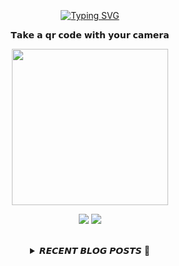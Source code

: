 
<div align="center">
  <br><br><br>
  <a href="https://beomcoder.tistory.com">
    <img src="https://readme-typing-svg.demolab.com?font=Fira+Code&pause=1000&color=B1F767&center=true&vCenter=true&width=435&lines=I'm+Beomwon+Lee%2C;AI+engineer%2C;interested+in+coding." alt="Typing SVG" />
  </a>
  
  <br>
  <p>𝗧𝗮𝗸𝗲 𝗮 𝗾𝗿 𝗰𝗼𝗱𝗲 𝘄𝗶𝘁𝗵 𝘆𝗼𝘂𝗿 𝗰𝗮𝗺𝗲𝗿𝗮</p>
  <p align="center">
    <img width="250" height="250" src="https://github.com/beomwon/beomwon/assets/38881094/3c7a0ddd-6f4a-4531-86cf-b535fecff91c">
  </p>
  
  <p align="center"><a href="https://beomcoder.tistory.com/"><img src="https://img.shields.io/badge/blog-A9BCF5?style=flat-square&logo=Undertale&logoColor=white&link=https://beomcoder.tistory.com/"/></a>  <a href="mailto:viva.beom@gmail.com"><img src="https://img.shields.io/badge/mail-D0A9F5?style=flat-square&logo=Gmail&logoColor=white&link=mailto:viva.beom@gmail.com"/></a></p>
  <br>

  <details>
  <summary>𝙍𝙀𝘾𝙀𝙉𝙏 𝘽𝙇𝙊𝙂 𝙋𝙊𝙎𝙏𝙎 🚩</summary>
  <br>
  <div markdown="1">

  |index|date|title|
  |:---:|---|---|
|1|2023/10/17|[AWS 포트(방화벽) 연결 실수 해결 [ufw 문제]](https://beomcoder.tistory.com/103)|
|2|2023/09/14|[프로그래머스 '과제 진행하기' 파이썬 풀이](https://beomcoder.tistory.com/102)|
|3|2023/09/04|[프로그래머스 '다리를 지나는 트럭' 파이썬 풀이](https://beomcoder.tistory.com/101)|
|4|2023/08/30|[구름레벨 '징검다리건너기' 파이썬 풀이](https://beomcoder.tistory.com/100)|
|5|2023/08/30|[프로그래머스 탐욕법(Greedy)'단속카메라'  파이썬 풀이](https://beomcoder.tistory.com/99)|
|6|2023/08/03|[자동화 연차 관리 시스템 만들기](https://beomcoder.tistory.com/98)|
|7|2023/08/01|[구름레벨 '근묵자흑' 파이썬 풀이](https://beomcoder.tistory.com/97)|
|8|2023/08/01|[구름레벨 '[KOI 2016] 주유소' 파이썬 풀이](https://beomcoder.tistory.com/96)|
</div>
</details>
</div>

